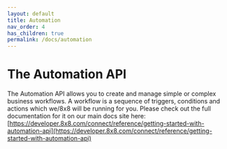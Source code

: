 ```yaml
---
layout: default
title: Automation
nav_order: 4
has_children: true
permalink: /docs/automation
---
```


# The Automation API

The Automation API allows you to create and manage simple or complex business workflows. A workflow is a sequence of triggers, conditions and actions which we/8x8 will be running for you.
Please check out the full documentation for it on our main docs site here: [https://developer.8x8.com/connect/reference/getting-started-with-automation-api](https://developer.8x8.com/connect/reference/getting-started-with-automation-api)
